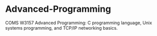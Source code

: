 # Advanced-Programming
COMS W3157 Advanced Programming:
C programming language, Unix systems programming, and TCP/IP networking basics.
